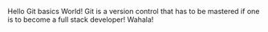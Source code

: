 Hello Git basics World!
Git is a version control that has to be mastered if one is to become a full stack developer!
Wahala!
